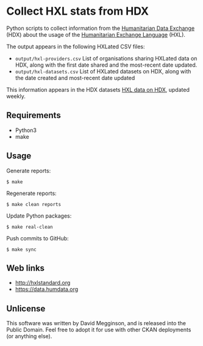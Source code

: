 Collect HXL stats from HDX
==========================

Python scripts to collect information from the [Humanitarian Data Exchange](https://data.humdata.org) (HDX) about the usage of the [Humanitarian Exchange Language](https://hxlstandard.org) (HXL).

The output appears in the following HXLated CSV files:

- ``output/hxl-providers.csv`` List of organisations sharing HXLated data on HDX, along with the first date shared and the most-recent date updated.
- ``output/hxl-datasets.csv`` List of HXLated datasets on HDX, along with the date created and most-recent date updated

This information appears in the HDX datasets [HXL data on HDX](https://data.humdata.org/dataset/hxl-data-on-hdx), updated weekly.

## Requirements

- Python3
- make

## Usage

Generate reports:

    $ make

Regenerate reports:

    $ make clean reports

Update Python packages:

    $ make real-clean

Push commits to GitHub:

    $ make sync

## Web links

- http://hxlstandard.org
- https://data.humdata.org

## Unlicense

This software was written by David Megginson, and is released into the Public Domain. Feel free to adopt it for use with other CKAN deployments (or anything else).